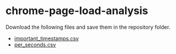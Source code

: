 # chrome-page-load-analysis

Download the following files and save them in the repository folder.
 * [important_timestamps.csv](https://drive.google.com/open?id=1-S2O1FYM3pH80c2JKOoL8otkSBfdpZ_G)
 * [per_seconds.csv](https://drive.google.com/open?id=1GvABkYjutU02kV0nCHUnL6VjbXQF4fIC)

